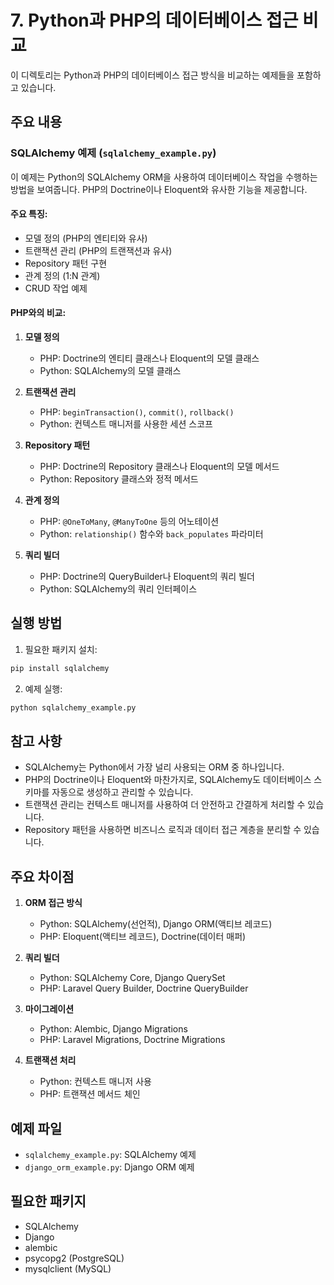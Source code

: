 # 7. Python과 PHP의 데이터베이스 접근 비교

이 디렉토리는 Python과 PHP의 데이터베이스 접근 방식을 비교하는 예제들을 포함하고 있습니다.

## 주요 내용

### SQLAlchemy 예제 (`sqlalchemy_example.py`)

이 예제는 Python의 SQLAlchemy ORM을 사용하여 데이터베이스 작업을 수행하는 방법을 보여줍니다.
PHP의 Doctrine이나 Eloquent와 유사한 기능을 제공합니다.

#### 주요 특징:
- 모델 정의 (PHP의 엔티티와 유사)
- 트랜잭션 관리 (PHP의 트랜잭션과 유사)
- Repository 패턴 구현
- 관계 정의 (1:N 관계)
- CRUD 작업 예제

#### PHP와의 비교:
1. **모델 정의**
   - PHP: Doctrine의 엔티티 클래스나 Eloquent의 모델 클래스
   - Python: SQLAlchemy의 모델 클래스

2. **트랜잭션 관리**
   - PHP: `beginTransaction()`, `commit()`, `rollback()`
   - Python: 컨텍스트 매니저를 사용한 세션 스코프

3. **Repository 패턴**
   - PHP: Doctrine의 Repository 클래스나 Eloquent의 모델 메서드
   - Python: Repository 클래스와 정적 메서드

4. **관계 정의**
   - PHP: `@OneToMany`, `@ManyToOne` 등의 어노테이션
   - Python: `relationship()` 함수와 `back_populates` 파라미터

5. **쿼리 빌더**
   - PHP: Doctrine의 QueryBuilder나 Eloquent의 쿼리 빌더
   - Python: SQLAlchemy의 쿼리 인터페이스

## 실행 방법

1. 필요한 패키지 설치:
```bash
pip install sqlalchemy
```

2. 예제 실행:
```bash
python sqlalchemy_example.py
```

## 참고 사항

- SQLAlchemy는 Python에서 가장 널리 사용되는 ORM 중 하나입니다.
- PHP의 Doctrine이나 Eloquent와 마찬가지로, SQLAlchemy도 데이터베이스 스키마를 자동으로 생성하고 관리할 수 있습니다.
- 트랜잭션 관리는 컨텍스트 매니저를 사용하여 더 안전하고 간결하게 처리할 수 있습니다.
- Repository 패턴을 사용하면 비즈니스 로직과 데이터 접근 계층을 분리할 수 있습니다.

## 주요 차이점

1. **ORM 접근 방식**
   - Python: SQLAlchemy(선언적), Django ORM(액티브 레코드)
   - PHP: Eloquent(액티브 레코드), Doctrine(데이터 매퍼)

2. **쿼리 빌더**
   - Python: SQLAlchemy Core, Django QuerySet
   - PHP: Laravel Query Builder, Doctrine QueryBuilder

3. **마이그레이션**
   - Python: Alembic, Django Migrations
   - PHP: Laravel Migrations, Doctrine Migrations

4. **트랜잭션 처리**
   - Python: 컨텍스트 매니저 사용
   - PHP: 트랜잭션 메서드 체인

## 예제 파일

- `sqlalchemy_example.py`: SQLAlchemy 예제
- `django_orm_example.py`: Django ORM 예제

## 필요한 패키지

- SQLAlchemy
- Django
- alembic
- psycopg2 (PostgreSQL)
- mysqlclient (MySQL) 
